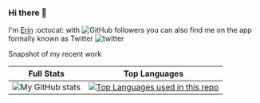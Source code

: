 <!-- <div id="header" align="center">
  <img src="/wiki/cute-astronaut.jpeg" width="300" height="300"/>
</div> -->


### Hi there 👋

I'm [Erin](https://github.com/exc304/) :octocat: with ![GitHub followers](https://img.shields.io/github/followers/exc304?style=social) you can also find me on the app formally known as Twitter  ![twitter](https://img.shields.io/twitter/follow/millankaul?label=queentester&style=social)



Snapshot of my recent work

| Full Stats |Top Languages |
|:--:|:--:|
|![My GitHub stats](https://github-readme-stats.vercel.app/api?username=exc304&theme=transparent&show_icons=true)|[![Top Languages used in this repo](https://github-readme-stats.vercel.app/api/top-langs/?username=exc304&hide=html,css&langs_count=5&layout=compact)](https://github.com/exc304k/github-readme-stats)|

<!-- Ref https://github.com/anuraghazra/github-readme-stats/blob/master/themes/README.md -->





<!--
**exc304/exc304** is a ✨ _special_ ✨ repository because its `README.md` (this file) appears on your GitHub profile.

Here are some ideas to get you started:

- 🔭 I’m currently working on ...
- 🌱 I’m currently learning ...
- 👯 I’m looking to collaborate on ...
- 🤔 I’m looking for help with ...
- 💬 Ask me about ...
- 📫 How to reach me: ...
- 😄 Pronouns: ...
- ⚡ Fun fact: ...
-->
